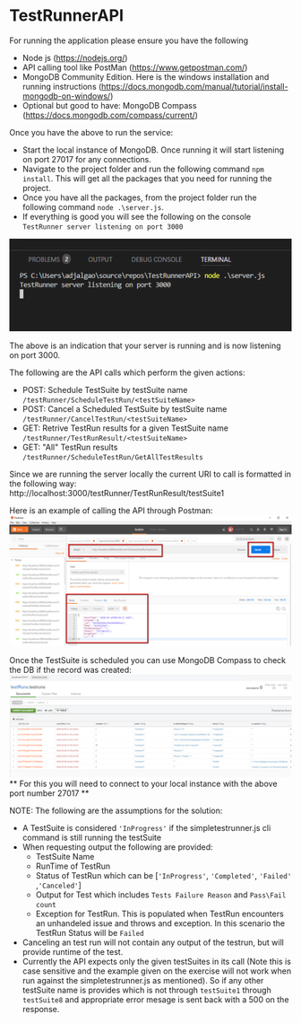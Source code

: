 # TestRunnerAPI
For running the application please ensure you have the following
* Node js (https://nodejs.org/) 
* API calling tool like PostMan (https://www.getpostman.com/)
* MongoDB Community Edition. Here is the windows installation and running instructions (https://docs.mongodb.com/manual/tutorial/install-mongodb-on-windows/)
* Optional but good to have: MongoDB Compass (https://docs.mongodb.com/compass/current/)

Once you have the above to run the service:
* Start the local instance of MongoDB. Once running it will start listening on port 27017 for any connections.
* Navigate to the project folder and run the following command `npm install`. This will get all the packages that you need for running the project.
* Once you have all the packages, from the project folder run the following command `node .\server.js`.
* If everything is good you will see the following on the console `TestRunner server listening on port 3000`

![Alt text](ScreenShots/RunningServer.png?raw=true "Server Console")

The above is an indication that your server is running and is now listening on port 3000.

The following are the API calls which perform the given actions:
* POST: Schedule TestSuite by testSuite name `/testRunner/ScheduleTestRun/<testSuiteName>`
* POST: Cancel a Scheduled TestSuite by testSuite name `/testRunner/CancelTestRun/<testSuiteName>`
* GET: Retrive TestRun results for a given TestSuite name `/testRunner/TestRunResult/<testSuiteName>`
* GET: "All" TestRun results `/testRunner/ScheduleTestRun/GetAllTestResults`

Since we are running the server locally the current URI to call is formatted in the following way:
</br>
htt&#8203;p://localhost:3000/testRunner/TestRunResult/testSuite1

Here is an example of calling the API through Postman:
![Alt text](ScreenShots/PostManTestForAPI.png?raw=true "Postman API Call")

Once the TestSuite is scheduled you can use MongoDB Compass to check the DB if the record was created:
![Alt text](ScreenShots/MongoDbCompass.png?raw=true "MongoDb Compass")
** For this you will need to connect to your local instance with the above port number 27017 **

NOTE:
The following are the assumptions for the solution:
* A TestSuite is considered `'InProgress'` if the simpletestrunner.js cli command is still running the testSuite
* When requesting output the following are provided:
  * TestSuite Name
  * RunTime of TestRun
  * Status of TestRun which can be [`'InProgress'`, `'Completed'`, `'Failed'` ,`'Canceled'`]
  * Output for Test which includes `Tests Failure Reason` and `Pass\Fail count`
  * Exception for TestRun. This is populated when TestRun encounters an unhandeled issue and throws and exception. In this scenario the TestRun Status will be `Failed`
* Canceling an test run will not contain any output of the testrun, but will provide runtime of the test.
* Currently the API expects only the given testSuites in its call (Note this is case sensitive and the example given on the exercise will not work when run against the simpletestrunner.js as mentioned). So if any other testSuite name is provides which is not through 
`testSuite1` through `testSuite8` and appropriate error mesage is sent back with a 500 on the response.
